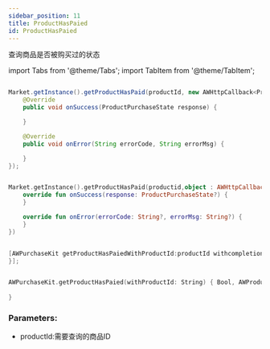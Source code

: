```yaml
---
sidebar_position: 11
title: ProductHasPaied
id: ProductHasPaied
---
```



查询商品是否被购买过的状态

 
import Tabs from '@theme/Tabs';
import TabItem from '@theme/TabItem';

<Tabs>
  <TabItem value="Java" label="Java" default>

```Java

Market.getInstance().getProductHasPaid(productId, new AWHttpCallback<ProductPurchaseState>() {
    @Override
    public void onSuccess(ProductPurchaseState response) {

    }

    @Override
    public void onError(String errorCode, String errorMsg) {

    }
});
```

  </TabItem>
  <TabItem value="Kotlin" label="Kotlin">

```Kotlin

Market.getInstance().getProductHasPaid(productid,object : AWHttpCallback<ProductPurchaseState>{
    override fun onSuccess(response: ProductPurchaseState?) {
    }

    override fun onError(errorCode: String?, errorMsg: String?) {
    }
})
```

  </TabItem>
  <TabItem value="Objective-C" label="Objective-C">

```Objective-C 

[AWPurchaseKit getProductHasPaiedWithProductId:productId withcompletion:^(BOOL success, AWProductPurchaseState * _Nullable state, AWError * _Nullable error) {
}];
```
  </TabItem>
  <TabItem value="Swift" label="Swift">

```Swift

AWPurchaseKit.getProductHasPaied(withProductId: String) { Bool, AWProductPurchaseState?, AWError? in
    
}
```
 </TabItem>
</Tabs>

### Parameters:
- productId:需要查询的商品ID

